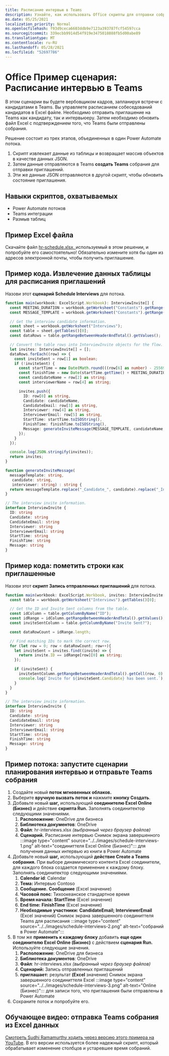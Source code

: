 ```yaml
---
title: Расписание интервью в Teams
description: Узнайте, как использовать Office скрипты для отправки собрания Teams из Excel данных.
ms.date: 05/25/2021
localization_priority: Normal
ms.openlocfilehash: f93d9ceca6603ddb9e7123a393787fcf54597cca
ms.sourcegitcommit: 339ecbb9914d54f919e3475018888fb5d00abe89
ms.translationtype: MT
ms.contentlocale: ru-RU
ms.lasthandoff: 05/28/2021
ms.locfileid: "52697786"
---
```

# <a name="office-scripts-sample-scenario-schedule-interviews-in-teams"></a>Office Пример сценария: Расписание интервью в Teams

В этом сценарии вы будете вербовщиком кадров, запланируя встречи с кандидатами в Teams. Вы управляете расписанием собеседований кандидатов в Excel файле. Необходимо отправить приглашение на Teams как кандидату, так и интервьюеру. Затем необходимо обновить файл Excel с подтверждением того, что Teams были отправлены собрания.

Решение состоит из трех этапов, объединенных в один Power Automate потока.

1. Скрипт извлекает данные из таблицы и возвращает массив объектов в качестве данных JSON.
1. Затем данные отправляются в Teams **создать Teams** собрания для отправки приглашений.
1. Эти же данные JSON отправляются в другой скрипт, чтобы обновить состояние приглашения.

## <a name="scripting-skills-covered"></a>Навыки скриптов, охватываемых

* Power Automate потоков
* Teams интеграции
* Размыв таблиц

## <a name="sample-excel-file"></a>Пример Excel файла

Скачайте файл <a href="hr-schedule.xlsx">hr-schedule.xlsx, </a> используемый в этом решении, и попробуйте его самостоятельно! Обязательно измените хотя бы один из адресов электронной почты, чтобы получить приглашение.

## <a name="sample-code-extract-table-data-to-schedule-invites"></a>Пример кода. Извлечение данных таблицы для расписания приглашений

Назови этот **сценарий Schedule Interviews** для потока.

```TypeScript
function main(workbook: ExcelScript.Workbook): InterviewInvite[] {
  const MEETING_DURATION = workbook.getWorksheet("Constants").getRange("B1").getValue() as number;
  const MESSAGE_TEMPLATE = workbook.getWorksheet("Constants").getRange("B2").getValue() as string;

  // Get the interview candidate information.
  const sheet = workbook.getWorksheet("Interviews");
  const table = sheet.getTables()[0];
  const dataRows = table.getRangeBetweenHeaderAndTotal().getValues();

  // Convert the table rows into InterviewInvite objects for the flow.
  let invites: InterviewInvite[] = [];
  dataRows.forEach((row) => {
    const inviteSent = row[1] as boolean;
    if (!inviteSent) {
      const startTime = new Date(Math.round(((row[6] as number) - 25569) * 86400 * 1000));
      const finishTime = new Date(startTime.getTime() + MEETING_DURATION * 60 * 1000);
      const candidateName = row[2] as string;
      const interviewerName = row[4] as string;

      invites.push({
        ID: row[0] as string,
        Candidate: candidateName,
        CandidateEmail: row[3] as string,
        Interviewer: row[4] as string,
        InterviewerEmail: row[5] as string,
        StartTime: startTime.toISOString(),
        FinishTime: finishTime.toISOString(),
        Message: generateInviteMessage(MESSAGE_TEMPLATE, candidateName, interviewerName)
      });
    }    
  });

  console.log(JSON.stringify(invites));
  return invites;
}

function generateInviteMessage(
  messageTemplate: string,
   candidate: string,
   interviewer: string) : string {
  return messageTemplate.replace("_Candidate_", candidate).replace("_Interviewer_", interviewer);
}

// The interview invite information.
interface InterviewInvite {
  ID: string
  Candidate: string
  CandidateEmail: string
  Interviewer: string
  InterviewerEmail: string
  StartTime: string
  FinishTime: string
  Message: string
}
```

## <a name="sample-code-mark-rows-as-invited"></a>Пример кода: пометить строки как приглашенные

Назови этот **скрипт Запись отправленных приглашений** для потока.

```TypeScript
function main(workbook: ExcelScript.Workbook, invites: InterviewInvite[]) {
  const table = workbook.getWorksheet("Interviews").getTables()[0];

  // Get the ID and Invite Sent columns from the table.
  const idColumn = table.getColumnByName("ID");
  const idRange = idColumn.getRangeBetweenHeaderAndTotal().getValues();
  const inviteSentColumn = table.getColumnByName("Invite Sent?");

  const dataRowCount = idRange.length;

  // Find matching IDs to mark the correct row.
  for (let row = 0; row < dataRowCount; row++){
    let inviteSent = invites.find((invite) => {
      return invite.ID == idRange[row][0] as string;
    });

    if (inviteSent) {
      inviteSentColumn.getRangeBetweenHeaderAndTotal().getCell(row, 0).setValue(true);
      console.log(`Invite for ${inviteSent.Candidate} has been sent.`);
    }
  } 
}

// The interview invite information.
interface InterviewInvite {
  ID: string
  Candidate: string
  CandidateEmail: string
  Interviewer: string
  InterviewerEmail: string
  StartTime: string
  FinishTime: string
  Message: string
}
```

## <a name="sample-flow-run-the-interview-scheduling-scripts-and-send-the-teams-meetings"></a>Пример потока: запустите сценарии планирования интервью и отправьте Teams собрания

1. Создайте новый **поток мгновенных облаков.**
1. Выберите **вручную вызвать поток и** нажмите **кнопку Создать**.
1. Добавьте новый **шаг,** использующий **соединителю Excel Online (Бизнес)** и действие **скрипта Run.** Заполнять соединитектор следующими значениями.
    1. **Расположение**: OneDrive для бизнеса
    1. **Библиотека документов**: OneDrive
    1. **Файл**: hr-interviews.xlsx *(выбранный через браузер файлов)*
    1. **Сценарий.** Расписание интервью Снимок экрана завершенного :::image type="content" source="../../images/schedule-interviews-1.png" alt-text="соединиттеля Excel Online (Бизнес)"::: для получения данных интервью из книги в Power Automate
1. Добавьте новый **шаг,** использующий **действие Create a Teams собрания.** При выборе динамического контента Excel соединители, для каждого блока создается применение к каждому блоку.  Заполнять соединитектор следующими значениями.
    1. **Calendar id**: Calendar
    1. **Тема:** Интервью Contoso
    1. **Сообщение.** **Сообщение** (Excel значение)
    1. **Часовой пояс**: Тихоокеанское стандартное время
    1. **Время начала:** **StartTime** (Excel значение)
    1. **End time:** **FinishTime** (Excel значение)
    1. **Необходимые участники:** **CandidateEmail;** **InterviewerEmail** (Excel значений) Снимок экрана завершенного соединиттеля Teams для расписания :::image type="content" source="../../images/schedule-interviews-2.png" alt-text="собраний в Power Automate":::
1. В том же **применить к каждому блоку** добавить **еще один соединителю Excel Online (Бизнес)** с действием **сценария Run.** Используйте следующие значения.
    1. **Расположение**: OneDrive для бизнеса
    1. **Библиотека документов**: OneDrive
    1. **Файл**: hr-interviews.xlsx *(выбранный через браузер файлов)*
    1. **Сценарий:** Запись отправленных приглашений
    1. **приглашает:** результат **(Excel** значение) Снимок экрана завершенного соединиттеля Excel :::image type="content" source="../../images/schedule-interviews-3.png" alt-text="Online (Бизнес)"::: для записи того, что приглашения были отправлены в Power Automate
1. Сохраните поток и попробуйте его.

## <a name="training-video-send-a-teams-meeting-from-excel-data"></a>Обучающее видео: отправка Teams собрания из Excel данных

[Смотреть Sudhi Ramamurthy ходить через версию этого примера на YouTube](https://youtu.be/HyBdx52NOE8). В его версии используется более надежный скрипт, который обрабатывает изменение столбцов и устаревшее время собраний.
